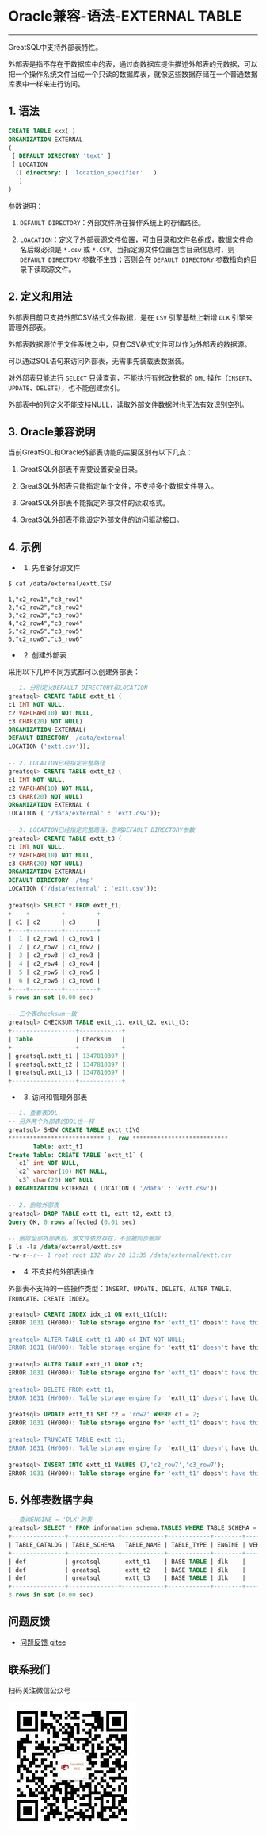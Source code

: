 # Oracle兼容-语法-EXTERNAL TABLE
---


GreatSQL中支持外部表特性。

外部表是指不存在于数据库中的表，通过向数据库提供描述外部表的元数据，可以把一个操作系统文件当成一个只读的数据库表，就像这些数据存储在一个普通数据库表中一样来进行访问。

## 1. 语法

```sql
CREATE TABLE xxx( )
ORGANIZATION EXTERNAL
(
 [ DEFAULT DIRECTORY 'text' ]
 [ LOCATION
  ([ directory: ] 'location_specifier'   )
   ]
)
```

参数说明：

1. `DEFAULT DIRECTORY`：外部文件所在操作系统上的存储路径。

2. `LOACATION`：定义了外部表源文件位置，可由目录和文件名组成，数据文件命名后缀必须是 `*.csv` 或 `*.CSV`。当指定源文件位置包含目录信息时，则 `DEFAULT DIRECTORY` 参数不生效；否则会在 `DEFAULT DIRECTORY` 参数指向的目录下读取源文件。


## 2. 定义和用法

外部表目前只支持外部CSV格式文件数据，是在 `CSV` 引擎基础上新增 `DLK` 引擎来管理外部表。

外部表数据源位于文件系统之中，只有CSV格式文件可以作为外部表的数据源。

可以通过SQL语句来访问外部表，无需事先装载表数据装。

对外部表只能进行 `SELECT` 只读查询，不能执行有修改数据的 `DML` 操作（`INSERT`、`UPDATE`、`DELETE`），也不能创建索引。


外部表中的列定义不能支持NULL，读取外部文件数据时也无法有效识别空列。


## 3. Oracle兼容说明

当前GreatSQL和Oracle外部表功能的主要区别有以下几点：

1. GreatSQL外部表不需要设置安全目录。

2. GreatSQL外部表只能指定单个文件，不支持多个数据文件导入。

3. GreatSQL外部表不能指定外部文件的读取格式。

4. GreatSQL外部表不能设定外部文件的访问驱动接口。


## 4. 示例

- 1. 先准备好源文件

```shell
$ cat /data/external/extt.CSV

1,"c2_row1","c3_row1"
2,"c2_row2","c3_row2"
3,"c2_row3","c3_row3"
4,"c2_row4","c3_row4"
5,"c2_row5","c3_row5"
6,"c2_row6","c3_row6"
```

- 2. 创建外部表

采用以下几种不同方式都可以创建外部表：

```sql
-- 1. 分别定义DEFAULT DIRECTORY和LOCATION
greatsql> CREATE TABLE extt_t1 (
c1 INT NOT NULL,
c2 VARCHAR(10) NOT NULL,
c3 CHAR(20) NOT NULL)
ORGANIZATION EXTERNAL(
DEFAULT DIRECTORY '/data/external'
LOCATION ('extt.csv'));

-- 2. LOCATION已经指定完整路径
greatsql> CREATE TABLE extt_t2 (
c1 INT NOT NULL,
c2 VARCHAR(10) NOT NULL,
c3 CHAR(20) NOT NULL) 
ORGANIZATION EXTERNAL ( 
LOCATION ( '/data/external' : 'extt.csv'));

-- 3. LOCATION已经指定完整路径，忽略DEFAULT DIRECTORY参数
greatsql> CREATE TABLE extt_t3 (
c1 INT NOT NULL,
c2 VARCHAR(10) NOT NULL,
c3 CHAR(20) NOT NULL)
ORGANIZATION EXTERNAL(
DEFAULT DIRECTORY '/tmp'
LOCATION ('/data/external' : 'extt.csv'));

greatsql> SELECT * FROM extt_t1;
+----+---------+---------+
| c1 | c2      | c3      |
+----+---------+---------+
|  1 | c2_row1 | c3_row1 |
|  2 | c2_row2 | c3_row2 |
|  3 | c2_row3 | c3_row3 |
|  4 | c2_row4 | c3_row4 |
|  5 | c2_row5 | c3_row5 |
|  6 | c2_row6 | c3_row6 |
+----+---------+---------+
6 rows in set (0.00 sec)

-- 三个表checksum一致
greatsql> CHECKSUM TABLE extt_t1, extt_t2, extt_t3;
+------------------+------------+
| Table            | Checksum   |
+------------------+------------+
| greatsql.extt_t1 | 1347810397 |
| greatsql.extt_t2 | 1347810397 |
| greatsql.extt_t3 | 1347810397 |
+------------------+------------+
```

- 3. 访问和管理外部表

```sql
-- 1. 查看表DDL
-- 另外两个外部表的DDL也一样
greatsql> SHOW CREATE TABLE extt_t1\G
*************************** 1. row ***************************
       Table: extt_t1
Create Table: CREATE TABLE `extt_t1` (
  `c1` int NOT NULL,
  `c2` varchar(10) NOT NULL,
  `c3` char(20) NOT NULL
) ORGANIZATION EXTERNAL ( LOCATION ( '/data' : 'extt.csv'))

-- 2. 删除外部表
greatsql> DROP TABLE extt_t1, extt_t2, extt_t3;
Query OK, 0 rows affected (0.01 sec)

-- 删除全部外部表后，源文件依然存在，不会被同步删除
$ ls -la /data/external/extt.csv
-rw-r--r-- 1 root root 132 Nov 20 13:35 /data/external/extt.csv
```

- 4. 不支持的外部表操作

外部表不支持的一些操作类型：`INSERT`、`UPDATE`、`DELETE`、`ALTER TABLE`、`TRUNCATE`、`CREATE INDEX`。

```sql
greatsql> CREATE INDEX idx_c1 ON extt_t1(c1);
ERROR 1031 (HY000): Table storage engine for 'extt_t1' doesn't have this option

greatsql> ALTER TABLE extt_t1 ADD c4 INT NOT NULL;
ERROR 1031 (HY000): Table storage engine for 'extt_t1' doesn't have this option

greatsql> ALTER TABLE extt_t1 DROP c3;
ERROR 1031 (HY000): Table storage engine for 'extt_t1' doesn't have this option

greatsql> DELETE FROM extt_t1;
ERROR 1031 (HY000): Table storage engine for 'extt_t1' doesn't have this option

greatsql> UPDATE extt_t1 SET c2 = 'row2' WHERE c1 = 2;
ERROR 1031 (HY000): Table storage engine for 'extt_t1' doesn't have this option

greatsql> TRUNCATE TABLE extt_t1;
ERROR 1031 (HY000): Table storage engine for 'extt_t1' doesn't have this option

greatsql> INSERT INTO extt_t1 VALUES (7,'c2_row7','c3_row7');
ERROR 1031 (HY000): Table storage engine for 'extt_t1' doesn't have this option
```


## 5. 外部表数据字典

```sql
-- 查询ENGINE = 'DLK'的表
greatsql> SELECT * FROM information_schema.TABLES WHERE TABLE_SCHEMA = 'greatsql' AND ENGINE = 'DLK';
+---------------+--------------+------------+------------+--------+---------+------------+------------+----------------+-------------+-----------------+--------------+-----------+----------------+---------------------+-------------+------------+--------------------+----------+----------------+---------------+
| TABLE_CATALOG | TABLE_SCHEMA | TABLE_NAME | TABLE_TYPE | ENGINE | VERSION | ROW_FORMAT | TABLE_ROWS | AVG_ROW_LENGTH | DATA_LENGTH | MAX_DATA_LENGTH | INDEX_LENGTH | DATA_FREE | AUTO_INCREMENT | CREATE_TIME         | UPDATE_TIME | CHECK_TIME | TABLE_COLLATION    | CHECKSUM | CREATE_OPTIONS | TABLE_COMMENT |
+---------------+--------------+------------+------------+--------+---------+------------+------------+----------------+-------------+-----------------+--------------+-----------+----------------+---------------------+-------------+------------+--------------------+----------+----------------+---------------+
| def           | greatsql     | extt_t1    | BASE TABLE | dlk    |      10 | Dynamic    |          2 |              0 |           0 |               0 |            0 |         0 |           NULL | 2023-11-20 13:59:06 | NULL        | NULL       | utf8mb4_0900_ai_ci |     NULL |                |               |
| def           | greatsql     | extt_t2    | BASE TABLE | dlk    |      10 | Dynamic    |          2 |              0 |           0 |               0 |            0 |         0 |           NULL | 2023-11-20 13:59:10 | NULL        | NULL       | utf8mb4_0900_ai_ci |     NULL |                |               |
| def           | greatsql     | extt_t3    | BASE TABLE | dlk    |      10 | Dynamic    |          2 |              0 |           0 |               0 |            0 |         0 |           NULL | 2023-11-20 13:59:15 | NULL        | NULL       | utf8mb4_0900_ai_ci |     NULL |                |               |
+---------------+--------------+------------+------------+--------+---------+------------+------------+----------------+-------------+-----------------+--------------+-----------+----------------+---------------------+-------------+------------+--------------------+----------+----------------+---------------+
3 rows in set (0.00 sec)
```



**问题反馈**
---
- [问题反馈 gitee](https://gitee.com/GreatSQL/GreatSQL-Manual/issues)


**联系我们**
---

扫码关注微信公众号

![greatsql-wx](/greatsql-wx.jpg)
